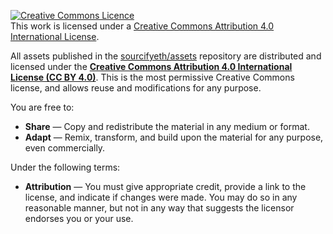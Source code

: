 <a rel="license" href="http://creativecommons.org/licenses/by/4.0/"><img alt="Creative Commons Licence" style="border-width:0" src="https://i.creativecommons.org/l/by/4.0/88x31.png" /></a><br />This work is licensed under a <a rel="license" href="http://creativecommons.org/licenses/by/4.0/">Creative Commons Attribution 4.0 International License</a>.

All assets published in the [sourcifyeth/assets](https://github.com/sourcifyeth/assets/) repository are distributed and licensed under the 
**[Creative Commons Attribution 4.0 International License (CC BY 4.0)](https://creativecommons.org/licenses/by/4.0/)**. 
This is the most permissive Creative Commons license, and allows reuse and modifications for any purpose. 

You are free to:
- **Share** — Copy and redistribute the material in any medium or format.
- **Adapt** — Remix, transform, and build upon the material for any purpose, even commercially.

Under the following terms:
- **Attribution** — You must give appropriate credit, provide a link to the license, and indicate if changes were made. 
You may do so in any reasonable manner, but not in any way that suggests the licensor endorses you or your use.
